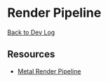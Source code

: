 # Render Pipeline

[Back to Dev Log](../README.md)

## Resources

- [Metal Render Pipeline](https://developer.apple.com/documentation/metal/using_a_render_pipeline_to_render_primitives)
